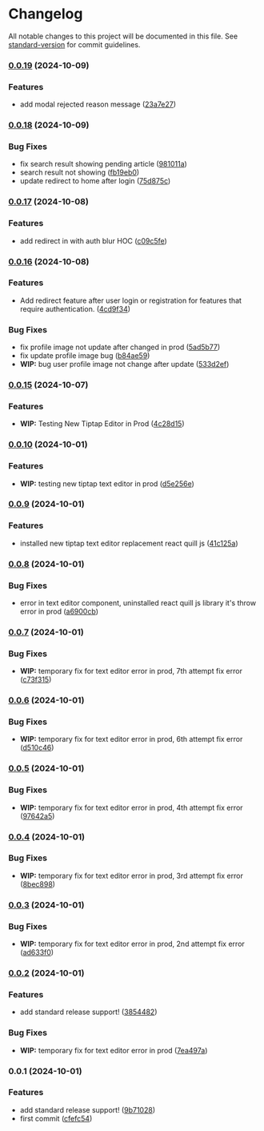# Changelog

All notable changes to this project will be documented in this file. See [standard-version](https://github.com/conventional-changelog/standard-version) for commit guidelines.

### [0.0.19](https://github.com/dillahCodes/firebase-react-redux-blog-app/compare/v0.0.18...v0.0.19) (2024-10-09)


### Features

* add modal rejected reason message ([23a7e27](https://github.com/dillahCodes/firebase-react-redux-blog-app/commit/23a7e27a9b0f6e9806039271292f7b4f2aca1f4e))

### [0.0.18](https://github.com/dillahCodes/firebase-react-redux-blog-app/compare/v0.0.17...v0.0.18) (2024-10-09)


### Bug Fixes

* fix search result showing pending article ([981011a](https://github.com/dillahCodes/firebase-react-redux-blog-app/commit/981011a3b7e44dd937f3d1566213e1ec74f2d81a))
* search result not showing ([fb19eb0](https://github.com/dillahCodes/firebase-react-redux-blog-app/commit/fb19eb02bd6e649f3630bb1b8275a97079251a54))
* update redirect to home after login ([75d875c](https://github.com/dillahCodes/firebase-react-redux-blog-app/commit/75d875c09030a8fdbcfc09fc6cba224b11fe9cc0))

### [0.0.17](https://github.com/dillahCodes/firebase-react-redux-blog-app/compare/v0.0.16...v0.0.17) (2024-10-08)


### Features

* add redirect in with auth blur HOC ([c09c5fe](https://github.com/dillahCodes/firebase-react-redux-blog-app/commit/c09c5fe7c23f17de18ea02338224d813aeb3869b))

### [0.0.16](https://github.com/dillahCodes/firebase-react-redux-blog-app/compare/v0.0.15...v0.0.16) (2024-10-08)


### Features

* Add redirect feature after user login or registration for features that require authentication. ([4cd9f34](https://github.com/dillahCodes/firebase-react-redux-blog-app/commit/4cd9f349d13d461f52f076c591209036d4bf6308))


### Bug Fixes

* fix profile image not update after changed in prod ([5ad5b77](https://github.com/dillahCodes/firebase-react-redux-blog-app/commit/5ad5b77de1325ca499ab4c9b84f0cbf9082a1802))
* fix update profile image bug ([b84ae59](https://github.com/dillahCodes/firebase-react-redux-blog-app/commit/b84ae59d816e8ce35d40ab72dc3f56710374fca5))
* **WIP:** bug user profile image not change after update ([533d2ef](https://github.com/dillahCodes/firebase-react-redux-blog-app/commit/533d2efb44fd17e486894e6c07d38a48402f2a57))

### [0.0.15](https://github.com/dillahCodes/firebase-react-redux-blog-app/compare/v0.0.14...v0.0.15) (2024-10-07)


### Features

* **WIP:** Testing New Tiptap Editor in Prod ([4c28d15](https://github.com/dillahCodes/firebase-react-redux-blog-app/commit/4c28d1514995cb6a0269aaab823f2f27da48316d))

### [0.0.10](https://github.com/dillahCodes/firebase-react-redux-blog-app/compare/v0.0.9...v0.0.10) (2024-10-01)

### Features

- **WIP:** testing new tiptap text editor in prod ([d5e256e](https://github.com/dillahCodes/firebase-react-redux-blog-app/commit/d5e256eabdfac7067bff89cbc9545fa1d60bc659))

### [0.0.9](https://github.com/dillahCodes/firebase-react-redux-blog-app/compare/v0.0.8...v0.0.9) (2024-10-01)

### Features

- installed new tiptap text editor replacement react quill js ([41c125a](https://github.com/dillahCodes/firebase-react-redux-blog-app/commit/41c125acdcea489f7ad40a1bf33c513e15a2fb11))

### [0.0.8](https://github.com/dillahCodes/firebase-react-redux-blog-app/compare/v0.0.7...v0.0.8) (2024-10-01)

### Bug Fixes

- error in text editor component, uninstalled react quill js library it's throw error in prod ([a6900cb](https://github.com/dillahCodes/firebase-react-redux-blog-app/commit/a6900cba759663b82464ffea3b1093df878f42a5))

### [0.0.7](https://github.com/dillahCodes/firebase-react-redux-blog-app/compare/v0.0.6...v0.0.7) (2024-10-01)

### Bug Fixes

- **WIP:** temporary fix for text editor error in prod, 7th attempt fix error ([c73f315](https://github.com/dillahCodes/firebase-react-redux-blog-app/commit/c73f315e094494781c5a58ea26bc602498cc6d1d))

### [0.0.6](https://github.com/dillahCodes/firebase-react-redux-blog-app/compare/v0.0.5...v0.0.6) (2024-10-01)

### Bug Fixes

- **WIP:** temporary fix for text editor error in prod, 6th attempt fix error ([d510c46](https://github.com/dillahCodes/firebase-react-redux-blog-app/commit/d510c46d5dd282a713ab69099f698850ad44df3e))

### [0.0.5](https://github.com/dillahCodes/firebase-react-redux-blog-app/compare/v0.0.4...v0.0.5) (2024-10-01)

### Bug Fixes

- **WIP:** temporary fix for text editor error in prod, 4th attempt fix error ([97642a5](https://github.com/dillahCodes/firebase-react-redux-blog-app/commit/97642a544b8b6fc5c17ee923d5891df46b8ee522))

### [0.0.4](https://github.com/dillahCodes/firebase-react-redux-blog-app/compare/v0.0.3...v0.0.4) (2024-10-01)

### Bug Fixes

- **WIP:** temporary fix for text editor error in prod, 3rd attempt fix error ([8bec898](https://github.com/dillahCodes/firebase-react-redux-blog-app/commit/8bec8986c573dd631a77a97f9531bee0df122e0d))

### [0.0.3](https://github.com/dillahCodes/firebase-react-redux-blog-app/compare/v0.0.2...v0.0.3) (2024-10-01)

### Bug Fixes

- **WIP:** temporary fix for text editor error in prod, 2nd attempt fix error ([ad633f0](https://github.com/dillahCodes/firebase-react-redux-blog-app/commit/ad633f0b53aa9ef0aef5d903286e269d337e0039))

### [0.0.2](https://github.com/dillahCodes/firebase-react-redux-blog-app/compare/v0.0.1...v0.0.2) (2024-10-01)

### Features

- add standard release support! ([3854482](https://github.com/dillahCodes/firebase-react-redux-blog-app/commit/385448268c6491338d9d83bd1a1034a1e3bc637d))

### Bug Fixes

- **WIP:** temporary fix for text editor error in prod ([7ea497a](https://github.com/dillahCodes/firebase-react-redux-blog-app/commit/7ea497a06db9acfe1c51d15ad16cf43bd13c2a71))

### 0.0.1 (2024-10-01)

### Features

- add standard release support! ([9b71028](https://github.com/dillahCodes/firebase-react-redux-blog-app/commit/9b710281aa750f9bde68b4b55c64240c01fe01b7))
- first commit ([cfefc54](https://github.com/dillahCodes/firebase-react-redux-blog-app/commit/cfefc546e85b83c76e286adc990e76820041652c))
